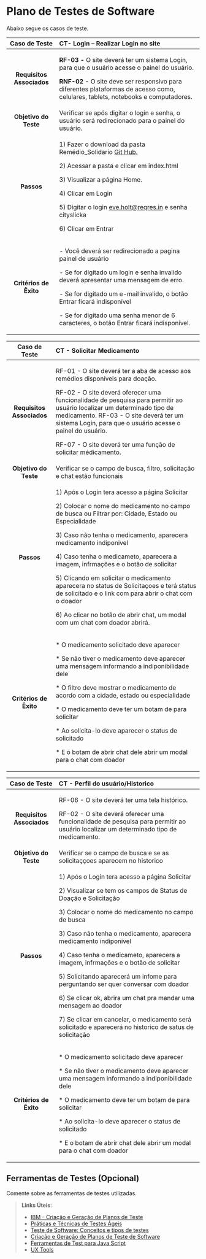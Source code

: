 # Plano de Testes de Software

Abaixo segue os casos de teste.

|**Caso de Teste**|**CT- Login – Realizar Login no site**|
| :-: | :- |
|**Requisitos Associados**|<p>**RF-03 -** O site deverá ter um sistema Login, para que o usuário acesse o painel do usuário.</p><p></p><p>**RNF-02 -** O site deve ser responsivo para diferentes plataformas de acesso como, celulares, tablets, notebooks e computadores.</p>|
|**Objetivo do Teste**|Verificar se após digitar o login e senha, o usuário será redirecionado para o painel do usuário.|
|**Passos**|<p>1) Fazer o download da pasta Remédio\_Solidario [Git Hub.](https://github.com/ICEI-PUC-Minas-PMV-ADS/pmv-ads-2023-1-e1-proj-web-t9-time3-projremediosolidario.git/src)</p><p>2) Acessar a pasta e clicar em index\.html</p><p>3) Visualizar a página Home\.</p><p>4) Clicar em Login</p><p>5) Digitar o login <eve.holt@reqres.in> e senha cityslicka</p><p>6) Clicar em Entrar</p>|
|**Critérios de Êxito**|<p>- Você deverá ser redirecionado a pagina painel de usuário</p><p>- Se for digitado um login e senha invalido deverá apresentar uma mensagem de erro.</p><p>- Se for digitado um e-mail invalido, o botão Entrar ficará indisponível</p><p>- Se for digitado uma senha menor de 6 caracteres, o botão Entrar ficará indisponível. </p>|

 
|**Caso de Teste**|**CT -  Solicitar Medicamento**|
| :-: | :- |
|**Requisitos Associados**|<p>RF-01 - O site deverá ter a aba de acesso aos remédios disponíveis para doação. </p><p>RF-02 - O site deverá oferecer uma funcionalidade de pesquisa para permitir ao usuário localizar um determinado tipo de medicamento. RF-03 - O site deverá ter um sistema Login, para que o usuário acesse o painel do usuário.</p><p>RF-07 - O site deverá ter uma função de solicitar médicamento.</p>|
|**Objetivo do Teste**|Verificar se o campo de busca, filtro, solicitação e chat estão funcionais|
|**Passos**|<p>1) Após o Login tera acesso a página Solicitar </p><p>2) Colocar o nome do medicamento no campo de busca ou Filtrar por: Cidade, Estado ou Especialidade</p><p>3) Caso não tenha o medicamento, aparecera medicamento indiponivel</p><p>4) Caso tenha o medicameto, aparecera a imagem, infrmações e o botão de solicitar</p><p>5) Clicando em solicitar o medicamento aparecera no status de Solicitaçoes e terá status de solicitado e o link com para abrir o chat com o doador</p><p>6) Ao clicar no botão de abrir chat, um modal com um chat com doador abrirá\.</p>|
|**Critérios de Êxito**|<p>* O medicamento solicitado deve aparecer</p><p>* Se não tiver o medicamento deve aparecer uma mensagem informando a indiponibilidade dele </p><p>* O filtro deve mostrar o medicamento de acordo com a cidade, estado ou especialidade</p><p>* O medicamento deve ter um botam de para solicitar</p><p>* Ao solicita-lo deve aparecer o status de solicitado</p><p>* E o botam de abrir chat dele abrir um modal para o chat com doador</p>|



|**Caso de Teste**|**CT - Perfil do usuário/Historico**|
| :-: | :- |
|**Requisitos Associados**|<p>RF-06 - O site deverá ter uma tela histórico.</p><p>RF-02 - O site deverá oferecer uma funcionalidade de pesquisa para permitir ao usuário localizar um determinado tipo de medicamento.</p>|
|**Objetivo do Teste**|Verificar se o campo de busca e se as solicitaççoes aparecem no historico |
|**Passos**|<p>1) Após o Login tera acesso a página Solicitar </p><p>2) Visualizar se tem os campos de Status de Doação e Solicitação</p><p>3) Colocar o nome do medicamento no campo de busca </p><p>3) Caso não tenha o medicamento, aparecera medicamento indiponivel</p><p>4) Caso tenha o medicameto, aparecera a imagem, infrmações e o botão de solicitar</p><p>5) Solicitando aparecerá um infome para perguntando ser quer conversar com doador</p><p>6) Se clicar ok, abrira um chat pra mandar uma mensagem ao doador</p><p>7) Se clicar em cancelar, o medicamento será solicitado e aparecerá no historico de satus de solicitação</p>|
|**Critérios de Êxito**|<p>* O medicamento solicitado deve aparecer</p><p>* Se não tiver o medicamento deve aparecer uma mensagem informando a indiponibilidade dele </p><p>* O medicamento deve ter um botam de para solicitar</p><p>* Ao solicita-lo deve aparecer o status de solicitado</p><p>* E o botam de abrir chat dele abrir um modal para o chat com doador</p>|


## Ferramentas de Testes (Opcional)

Comente sobre as ferramentas de testes utilizadas.


 
> **Links Úteis**:
> - [IBM - Criação e Geração de Planos de Teste](https://www.ibm.com/developerworks/br/local/rational/criacao_geracao_planos_testes_software/index.html)
> - [Práticas e Técnicas de Testes Ágeis](http://assiste.serpro.gov.br/serproagil/Apresenta/slides.pdf)
> -  [Teste de Software: Conceitos e tipos de testes](https://blog.onedaytesting.com.br/teste-de-software/)
> - [Criação e Geração de Planos de Teste de Software](https://www.ibm.com/developerworks/br/local/rational/criacao_geracao_planos_testes_software/index.html)
> - [Ferramentas de Test para Java Script](https://geekflare.com/javascript-unit-testing/)
> - [UX Tools](https://uxdesign.cc/ux-user-research-and-user-testing-tools-2d339d379dc7)
